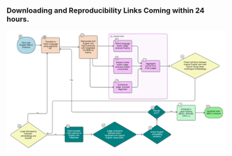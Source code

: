  ### Downloading and Reproducibility Links Coming within 24 hours.

![Indic MMLU](readme-resources/indic-mmlu.png)
